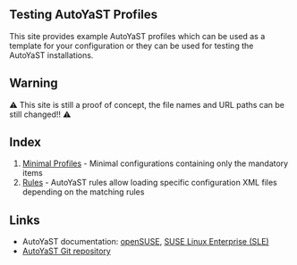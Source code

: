 ## Testing AutoYaST Profiles

This site provides example AutoYaST profiles which can be used as a template
for your configuration or they can be used for testing the AutoYaST
installations.

## Warning

:warning: This site is still a proof of concept, the file names and URL paths
can be still changed!! :warning:

## Index

1. [Minimal Profiles](minimal) - Minimal configurations containing only the
   mandatory items
2. [Rules](rules) - AutoYaST rules allow loading specific configuration XML
   files depending on the matching rules

## Links

- AutoYaST documentation: [openSUSE](https://doc.opensuse.org/projects/autoyast/),
  [SUSE Linux Enterprise (SLE)](https://documentation.suse.com/en-us/sles/15-SP1/single-html/SLES-autoyast/)
- [AutoYaST Git repository](https://github.com/yast/yast-autoinstallation)

